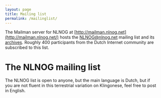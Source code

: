 ```yaml
---
layout: page
title: Mailing list
permalink: /mailinglist/
---
```


The Mailman server for NLNOG at [http://mailman.nlnog.net](http://mailman.nlnog.net/) hosts the NLNOG@nlnog.net mailing list and its [archives](http://mailman.nlnog.net/pipermail/nlnog/). Roughly 400 participants from the Dutch Internet community are subscribed to this list.

# The NLNOG mailing list

The NLNOG list is open to anyone, but the main language is Dutch, but if you are not fluent in this terrestrial variation on Klingonese, feel free to post in English.
